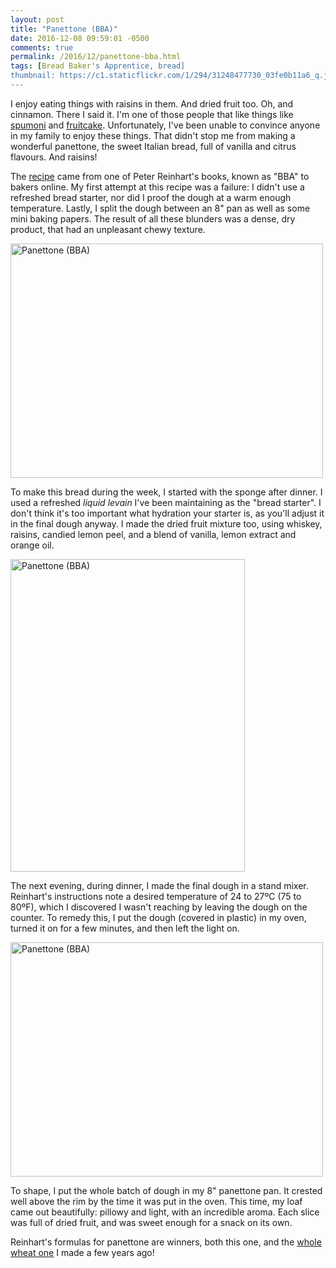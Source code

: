 ```yaml
---
layout: post
title: "Panettone (BBA)"
date: 2016-12-08 09:59:01 -0500
comments: true
permalink: /2016/12/panettone-bba.html
tags: [Bread Baker's Apprentice, bread]
thumbnail: https://c1.staticflickr.com/1/294/31248477730_03fe0b11a6_q.jpg
---
```


I enjoy eating things with raisins in them. And dried fruit too. Oh,
and cinnamon. There I said it. I'm one of those people that like 
things like [spumoni](https://en.wikipedia.org/wiki/Spumoni) and
[fruitcake](/tag/fruitcake/). Unfortunately, I've been unable to
convince anyone in my family to enjoy these things. That didn't stop 
me from making a wonderful panettone, the sweet Italian bread, 
full of vanilla and citrus flavours. And raisins!

The [recipe](http://joepastry.com/2011/panettone-recipe/) came from 
one of Peter Reinhart's books, known as "BBA" to bakers online. My 
first attempt at this recipe was a failure: I didn't use a refreshed 
bread starter, nor did I proof the dough at a warm enough temperature.
Lastly, I split the dough between an 8" pan as well as some mini baking 
papers. The result of all these blunders was a dense, dry product, that
had an unpleasant chewy texture.

<a data-flickr-embed="true"  href="https://www.flickr.com/photos/gnuf/31248477730/in/dateposted/" title="Panettone (BBA)"><img src="https://c3.staticflickr.com/1/294/31248477730_03fe0b11a6.jpg" width="500" height="375" alt="Panettone (BBA)"></a><script async src="//embedr.flickr.com/assets/client-code.js" charset="utf-8"></script>

To make this bread during the week, I started with the sponge after dinner.
I used a refreshed _liquid levain_ I've been maintaining as the "bread starter".
I don't think it's too important what hydration your starter is, as you'll adjust
it in the final dough anyway. I made the dried fruit mixture too, using whiskey,
raisins, candied lemon peel, and a blend of vanilla, lemon extract and orange oil.

<a data-flickr-embed="true"  href="https://www.flickr.com/photos/gnuf/31505033611/in/dateposted/" title="Panettone (BBA)"><img src="https://c4.staticflickr.com/1/396/31505033611_5e4de1f20b.jpg" width="375" height="500" alt="Panettone (BBA)"></a><script async src="//embedr.flickr.com/assets/client-code.js" charset="utf-8"></script>

The next evening, during dinner, I made the final dough in a stand mixer.
Reinhart's instructions note a desired temperature of 24 to 27ºC (75
to 80ºF), which I discovered I wasn't reaching by leaving the dough
on the counter. To remedy this, I put the dough (covered in plastic)
in my oven, turned it on for a few minutes, and then left the light on. 

<a data-flickr-embed="true"  href="https://www.flickr.com/photos/gnuf/31473970632/in/dateposted/" title="Panettone (BBA)"><img src="https://c1.staticflickr.com/1/653/31473970632_b92225d67d.jpg" width="500" height="375" alt="Panettone (BBA)"></a><script async src="//embedr.flickr.com/assets/client-code.js" charset="utf-8"></script>

To shape, I put the whole batch of dough in my 8" panettone pan. It crested
well above the rim by the time it was put in the oven. This time, my loaf came
out beautifully: pillowy and light, with an incredible aroma. Each slice was
full of dried fruit, and was sweet enough for a snack on its own. 

Reinhart's formulas for panettone are winners, both this one, and the
[whole wheat one](/2013/03/whole-wheat-panettone.html) I made a few
years ago!

